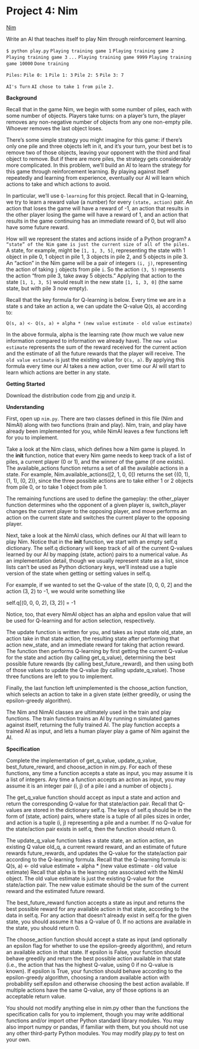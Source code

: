 # Project 4: Nim

[Nim](https://cs50.harvard.edu/ai/2024/projects/4/nim/)

Write an AI that teaches itself to play Nim through reinforcement learning.

`$ python play.py`
`Playing training game 1`
`Playing training game 2`
`Playing training game 3`
`...`
`Playing training game 9999`
`Playing training game 10000`
`Done training`

`Piles:`
`Pile 0: 1`
`Pile 1: 3`
`Pile 2: 5`
`Pile 3: 7`

`AI's Turn`
`AI chose to take 1 from pile 2.`

**Background**

Recall that in the game Nim, we begin with some number of piles, each with some number of objects. Players take turns: on a player’s turn, the player removes any non-negative number of objects from any one non-empty pile. Whoever removes the last object loses.

There’s some simple strategy you might imagine for this game: if there’s only one pile and three objects left in it, and it’s your turn, your best bet is to remove two of those objects, leaving your opponent with the third and final object to remove. But if there are more piles, the strategy gets considerably more complicated. In this problem, we’ll build an AI to learn the strategy for this game through reinforcement learning. By playing against itself repeatedly and learning from experience, eventually our AI will learn which actions to take and which actions to avoid.

In particular, we’ll use `Q-learning` for this project. Recall that in Q-learning, we try to learn a reward value (a number) for every `(state, action)` pair. An action that loses the game will have a reward of -1, an action that results in the other player losing the game will have a reward of 1, and an action that results in the game continuing has an immediate reward of 0, but will also have some future reward.

How will we represent the states and actions inside of a Python program? `A “state” of the Nim game is just the current size of all of the piles.` A state, for example, might be `[1, 1, 3, 5]`, representing the state with 1 object in pile 0, 1 object in pile 1, 3 objects in pile 2, and 5 objects in pile 3. An “action” in the Nim game will be a pair of integers `(i, j)`, representing the action of taking `j` objects from pile `i`. So the action `(3, 5)` represents the action “from pile 3, take away 5 objects.” Applying that action to the state `[1, 1, 3, 5]` would result in the new state `[1, 1, 3, 0]` (the same state, but with pile 3 now empty).

Recall that the key formula for Q-learning is below. Every time we are in a state s and take an action a, we can update the Q-value Q(s, a) according to:

`Q(s, a) <- Q(s, a) + alpha * (new value estimate - old value estimate)`

In the above formula, alpha is the learning rate (how much we value new information compared to information we already have). The `new value estimate` represents the sum of the reward received for the current action and the estimate of all the future rewards that the player will receive. The `old value estimate` is just the existing value for `Q(s, a)`. By applying this formula every time our AI takes a new action, over time our AI will start to learn which actions are better in any state.

**Getting Started**

Download the distribution code from [zip](https://cdn.cs50.net/ai/2023/x/projects/4/nim.zip) and unzip it.

**Understanding**

First, open up `nim.py`. There are two classes defined in this file (Nim and NimAI) along with two functions (train and play). Nim, train, and play have already been implemented for you, while NimAI leaves a few functions left for you to implement.

Take a look at the Nim class, which defines how a Nim game is played. In the __init__ function, notice that every Nim game needs to keep track of a list of piles, a current player (0 or 1), and the winner of the game (if one exists). The available_actions function returns a set of all the available actions in a state. For example, Nim.available_actions([2, 1, 0, 0]) returns the set {(0, 1), (1, 1), (0, 2)}, since the three possible actions are to take either 1 or 2 objects from pile 0, or to take 1 object from pile 1.

The remaining functions are used to define the gameplay: the other_player function determines who the opponent of a given player is, switch_player changes the current player to the opposing player, and move performs an action on the current state and switches the current player to the opposing player.

Next, take a look at the NimAI class, which defines our AI that will learn to play Nim. Notice that in the __init__ function, we start with an empty self.q dictionary. The self.q dictionary will keep track of all of the current Q-values learned by our AI by mapping (state, action) pairs to a numerical value. As an implementation detail, though we usually represent state as a list, since lists can’t be used as Python dictionary keys, we’ll instead use a tuple version of the state when getting or setting values in self.q.

For example, if we wanted to set the Q-value of the state [0, 0, 0, 2] and the action (3, 2) to -1, we would write something like

self.q[(0, 0, 0, 2), (3, 2)] = -1

Notice, too, that every NimAI object has an alpha and epsilon value that will be used for Q-learning and for action selection, respectively.

The update function is written for you, and takes as input state old_state, an action take in that state action, the resulting state after performing that action new_state, and an immediate reward for taking that action reward. The function then performs Q-learning by first getting the current Q-value for the state and action (by calling get_q_value), determining the best possible future rewards (by calling best_future_reward), and then using both of those values to update the Q-value (by calling update_q_value). Those three functions are left to you to implement.

Finally, the last function left unimplemented is the choose_action function, which selects an action to take in a given state (either greedily, or using the epsilon-greedy algorithm).

The Nim and NimAI classes are ultimately used in the train and play functions. The train function trains an AI by running n simulated games against itself, returning the fully trained AI. The play function accepts a trained AI as input, and lets a human player play a game of Nim against the AI.

**Specification**

Complete the implementation of get_q_value, update_q_value, best_future_reward, and choose_action in nim.py. For each of these functions, any time a function accepts a state as input, you may assume it is a list of integers. Any time a function accepts an action as input, you may assume it is an integer pair (i, j) of a pile i and a number of objects j.

The get_q_value function should accept as input a state and action and return the corresponding Q-value for that state/action pair.
Recall that Q-values are stored in the dictionary self.q. The keys of self.q should be in the form of (state, action) pairs, where state is a tuple of all piles sizes in order, and action is a tuple (i, j) representing a pile and a number.
If no Q-value for the state/action pair exists in self.q, then the function should return 0.

The update_q_value function takes a state state, an action action, an existing Q value old_q, a current reward reward, and an estimate of future rewards future_rewards, and updates the Q-value for the state/action pair according to the Q-learning formula.
Recall that the Q-learning formula is: Q(s, a) <- old value estimate + alpha * (new value estimate - old value estimate)
Recall that alpha is the learning rate associated with the NimAI object.
The old value estimate is just the existing Q-value for the state/action pair. The new value estimate should be the sum of the current reward and the estimated future reward.

The best_future_reward function accepts a state as input and returns the best possible reward for any available action in that state, according to the data in self.q.
For any action that doesn’t already exist in self.q for the given state, you should assume it has a Q-value of 0.
If no actions are available in the state, you should return 0.

The choose_action function should accept a state as input (and optionally an epsilon flag for whether to use the epsilon-greedy algorithm), and return an available action in that state.
If epsilon is False, your function should behave greedily and return the best possible action available in that state (i.e., the action that has the highest Q-value, using 0 if no Q-value is known).
If epsilon is True, your function should behave according to the epsilon-greedy algorithm, choosing a random available action with probability self.epsilon and otherwise choosing the best action available.
If multiple actions have the same Q-value, any of those options is an acceptable return value.

You should not modify anything else in nim.py other than the functions the specification calls for you to implement, though you may write additional functions and/or import other Python standard library modules. You may also import numpy or pandas, if familiar with them, but you should not use any other third-party Python modules. You may modify play.py to test on your own.

